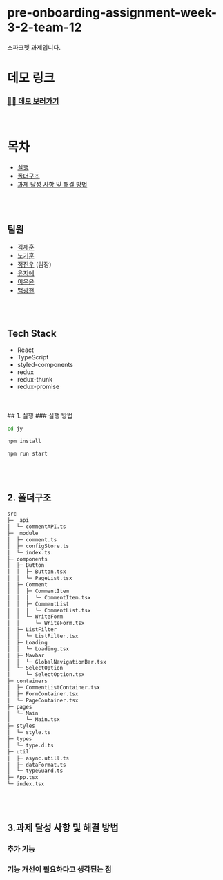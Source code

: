# pre-onboarding-assignment-week-3-2-team-12

스파크펫 과제입니다.

# 데모 링크

### [🚀🚀 데모 보러가기](https://wanted-team12-sparkpet.netlify.app/)

<br />

# 목차

- [실행](#1-실행)
- [폴더구조](#2-폴더구조)
- [과제 달성 사항 및 해결 방법](#3과제-달성-사항-및-해결-방법)

<br />
<br />

## 팀원

- [김재훈](https://github.com/rmawogns)
- [노기훈](https://github.com/ch4md0m)
- [정진우](https://github.com/jinux127) (팀장)
- [유지예](https://github.com/jiye-7)
- [이우윤](https://github.com/EEOOOO)
- [백광현](https://github.com/ghbaekdev)

<br/>
<br/>

## Tech Stack

<div>

- React
- TypeScript
- styled-components
- redux
- redux-thunk
- redux-promise

</div>

<br/>
<br/>
## 1. 실행
### 실행 방법

```sh
cd jy

npm install

npm run start
```

<br/>
<br/>

## 2. 폴더구조

```sh
src
├─ _api
│  └─ commentAPI.ts
├─ _module
│  ├─ comment.ts
│  ├─ configStore.ts
│  └─ index.ts
├─ components
│  ├─ Button
│  │  ├─ Button.tsx
│  │  └─ PageList.tsx
│  ├─ Comment
│  │  ├─ CommentItem
│  │  │  └─ CommentItem.tsx
│  │  ├─ CommentList
│  │  │  └─ CommentList.tsx
│  │  └─ WriteForm
│  │     └─ WriteForm.tsx
│  ├─ ListFilter
│  │  └─ ListFilter.tsx
│  ├─ Loading
│  │  └─ Loading.tsx
│  ├─ Navbar
│  │  └─ GlobalNavigationBar.tsx
│  └─ SelectOption
│     └─ SelectOption.tsx
├─ containers
│  ├─ CommentListContainer.tsx
│  ├─ FormContainer.tsx
│  └─ PageContainer.tsx
├─ pages
│  └─ Main
│     └─ Main.tsx
├─ styles
│  └─ style.ts
├─ types
│  └─ type.d.ts
├─ util
│  ├─ async.utill.ts
│  ├─ dataFormat.ts
│  └─ typeGuard.ts
├─ App.tsx
└─ index.tsx
```

<br/>
<br/>

## 3.과제 달성 사항 및 해결 방법

### 추가 기능

### 기능 개선이 필요하다고 생각된는 점
